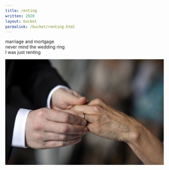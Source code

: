 ```yaml
---
title: renting
written: 2020
layout: bucket
permalink: /bucket/renting.html
---
```



marriage and mortgage  
never mind the wedding ring  
I was just renting


!["wedding ring"](/assets/images/bucket/weddingRing.jpg "wedding ring")
